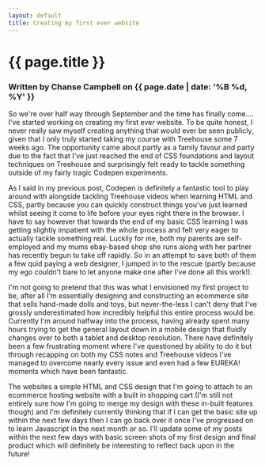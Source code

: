 ```yaml
---
layout: default
title: Creating my first ever website
---
```

<h1 class="header-name">{{ page.title }}</h1>
<h3 class="header-name">Written by Chanse Campbell on {{ page.date | date: '%B %d, %Y' }}</h3>

So we're over half way through September and the time has finally come.... I've started working on creating my first ever website. To be quite honest, I never really saw myself creating anything that would ever be seen publicly, given that I only truly started taking my course with Treehouse some 7 weeks ago. The opportunity came about partly as a family favour and party due to the fact that I've just reached the end of CSS foundations and layout techniques on Treehouse and surprisingly felt ready to tackle something outside of my fairly tragic Codepen experiments.

As I said in my previous post, Codepen is definitely a fantastic tool to play around with alongside tackling Treehouse videos when learning HTML and CSS, partly because you can quickly construct things you've just learned whilst seeing it come to life before your eyes right there in the browser. I have to say however that towards the end of my basic CSS learning I was getting slightly impatient with the whole process and felt very eager to actually tackle something real. Luckily for me, both my parents are self-employed and my mums ebay-based shop she runs along with her partner has recently begun to take off rapidly. So in an attempt to save both of them a few quid paying a web designer, I jumped in to the rescue (partly because my ego couldn't bare to let anyone make one after I've done all this work!).

I'm not going to pretend that this was what I envisioned my first project to be, after all I'm essentially designing and constructing an ecommerce site that sells hand-made dolls and toys, but never-the-less I can't deny that I've grossly underestimated how incredibly helpful this entire process would be. Currently I'm around halfway into the process, having already spent many hours trying to get the general layout down in a mobile design that fluidly changes over to both a tablet and desktop resolution. There have definitely been a few frustrating moment where I've questioned by ability to do it but through recapping on both my CSS notes and Treehouse videos I've managed to overcome nearly every issue and even had a few EUREKA! moments which have been fantastic.

The websites a simple HTML and CSS design that I'm going to attach to an ecommerce hosting website with a built in shopping cart (I'm still not entirely sure how I'm going to merge my design with these in-built features though) and I'm definitely currently thinking that if I can get the basic site up within the next few days then I can go back over it once I've progressed on to learn Javascript in the next month or so. I'll update some of my posts within the next few days with basic screen shots of my first design and final product which will definitely be interesting to reflect back upon in the future!